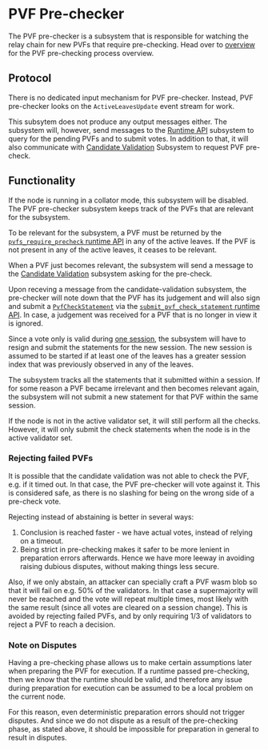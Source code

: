 # PVF Pre-checker

The PVF pre-checker is a subsystem that is responsible for watching the relay chain for new PVFs that require
pre-checking. Head over to [overview] for the PVF pre-checking process overview.

## Protocol

There is no dedicated input mechanism for PVF pre-checker. Instead, PVF pre-checker looks on the `ActiveLeavesUpdate`
event stream for work.

This subsytem does not produce any output messages either. The subsystem will, however, send messages to the [Runtime
API] subsystem to query for the pending PVFs and to submit votes. In addition to that, it will also communicate with
[Candidate Validation] Subsystem to request PVF pre-check.

## Functionality

If the node is running in a collator mode, this subsystem will be disabled. The PVF pre-checker subsystem keeps track of
the PVFs that are relevant for the subsystem.

To be relevant for the subsystem, a PVF must be returned by the [`pvfs_require_precheck` runtime API][PVF pre-checking
runtime API] in any of the active leaves. If the PVF is not present in any of the active leaves, it ceases to be
relevant.

When a PVF just becomes relevant, the subsystem will send a message to the [Candidate Validation] subsystem asking for
the pre-check.

Upon receving a message from the candidate-validation subsystem, the pre-checker will note down that the PVF has its
judgement and will also sign and submit a [`PvfCheckStatement`][PvfCheckStatement] via the [`submit_pvf_check_statement`
runtime API][PVF pre-checking runtime API]. In case, a judgement was received for a PVF that is no longer in view it is
ignored.

Since a vote only is valid during [one session][overview], the subsystem will have to resign and submit the statements
for the new session. The new session is assumed to be started if at least one of the leaves has a greater session index
that was previously observed in any of the leaves.

The subsystem tracks all the statements that it submitted within a session. If for some reason a PVF became irrelevant
and then becomes relevant again, the subsystem will not submit a new statement for that PVF within the same session.

If the node is not in the active validator set, it will still perform all the checks. However, it will only submit the
check statements when the node is in the active validator set.

### Rejecting failed PVFs

It is possible that the candidate validation was not able to check the PVF, e.g. if it timed out. In that case, the PVF
pre-checker will vote against it. This is considered safe, as there is no slashing for being on the wrong side of a
pre-check vote.

Rejecting instead of abstaining is better in several ways:

1. Conclusion is reached faster - we have actual votes, instead of relying on a timeout.
1. Being strict in pre-checking makes it safer to be more lenient in preparation errors afterwards. Hence we have more
   leeway in avoiding raising dubious disputes, without making things less secure.

Also, if we only abstain, an attacker can specially craft a PVF wasm blob so that it will fail on e.g. 50% of the
validators. In that case a supermajority will never be reached and the vote will repeat multiple times, most likely with
the same result (since all votes are cleared on a session change). This is avoided by rejecting failed PVFs, and by only
requiring 1/3 of validators to reject a PVF to reach a decision.

### Note on Disputes

Having a pre-checking phase allows us to make certain assumptions later when preparing the PVF for execution. If a
runtime passed pre-checking, then we know that the runtime should be valid, and therefore any issue during preparation
for execution can be assumed to be a local problem on the current node.

For this reason, even deterministic preparation errors should not trigger disputes. And since we do not dispute as a
result of the pre-checking phase, as stated above, it should be impossible for preparation in general to result in
disputes.

[overview]: ../../pvf-prechecking.md
[Runtime API]: runtime-api.md
[PVF pre-checking runtime API]: ../../runtime-api/pvf-prechecking.md
[Candidate Validation]: candidate-validation.md
[PvfCheckStatement]: ../../types/pvf-prechecking.md#pvfcheckstatement
